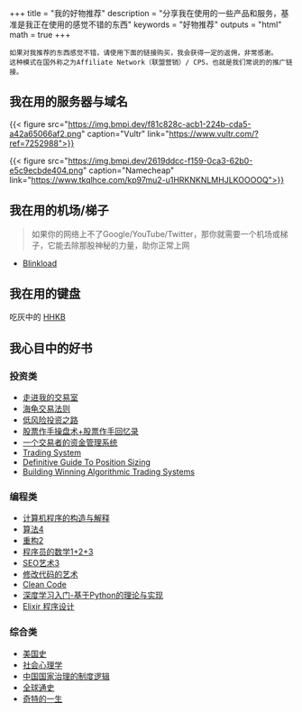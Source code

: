 +++
title = "我的好物推荐"
description = "分享我在使用的一些产品和服务，基准是我正在使用的感觉不错的东西"
keywords = "好物推荐"
outputs = "html"
math = true
+++

```
如果对我推荐的东西感觉不错，请使用下面的链接购买，我会获得一定的返佣，非常感谢。
这种模式在国外称之为Affiliate Network（联盟营销）/ CPS，也就是我们常说的的推广链接。
```

## 我在用的服务器与域名

{{< figure src="https://img.bmpi.dev/f81c828c-acb1-224b-cda5-a42a65066af2.png" caption="Vultr" link="https://www.vultr.com/?ref=7252988">}}

{{< figure src="https://img.bmpi.dev/2619ddcc-f159-0ca3-62b0-e5c9ecbde404.png" caption="Namecheap" link="https://www.tkqlhce.com/kp97mu2-u1HRKNKNLMHJLKOOOOQ">}}

## 我在用的机场/梯子

> 如果你的网络上不了Google/YouTube/Twitter，那你就需要一个机场或梯子，它能去除那股神秘的力量，助你正常上网

- [Blinkload](https://blinkload.to/aff/LYWO)

## 我在用的键盘

吃灰中的 [HHKB](https://union-click.jd.com/jdc?e=&p=AyIGZRprFQMTBlUaUhcLFwJUKx9KWkxYZUIeUENQDEsFA1BWThgJBABAHUBZCQUdRUFGGRJDD1MdQlUQQwVKDFRXFk8jQA4SBlQaWxQLEA5QHloleAxfAHw7XH5weTNyWmNwTVcGTBhgYh4LZRprFQMTBFYTWhcHFzdlG1wlVHwHVBpaFAoRAFYTaxQyEgNcG14XBhMGUxtZFzIVB1wrB0VXQkEBQ1gSCho3ZStYJTIiB2UYa1dsFwYBG1gcVhRQAEgJEFZGDl1OXkUAFwFVGVwQV0AEBxxrFwMTA1w%3D)

## 我心目中的好书

### 投资类

- [走进我的交易室](https://union-click.jd.com/jdc?e=&p=AyIGZRtYFAcXBFIZWR0yEgdXE1oTChc3EUQDS10iXhBeGlcJDBkNXg9JHU4YDk5ER1xOGRNLGEEcVV8BXURFUFdfC0RVU1JRUy1OVxUCEA9UHVMQMmcOIWUndgRaZV1tXkt0TU9Tfl9%2BRFQLWStaJQITBlYYUxQAFwJlK1sSMkBpja3tzaejG4Gx1MCKhTdUK1sRCxIFVRpYHQAQD10rXBULIlsFTgtTVkoEUhNTJTIiBGUraxUyETcXdQwWURYBUkgOFAAVU1AYXxYKFgZXGAhAVkFSXRxSRwoQN1caWhEL)
- [海龟交易法则](https://union-click.jd.com/jdc?e=&p=AyIGZRtYFAcXBFIZWR0yEgdWG1MRBxo3EUQDS10iXhBeGlcJDBkNXg9JHU4YDk5ER1xOGRNLGEEcVV8BXURFUFdfC0RVU1JRUy1OVxUCEQddH14dMntBDEklSUpXZFZ9DhBZelINeAtSeFQLWStaJQITBlYYUxQAFwJlK1sSMkBpja3tzaejG4Gx1MCKhTdUK1sRCxIFVRpeFQMUAlArXBULIlsFTgtTVkoEUhNTJTIiBGUraxUyETcXdV0cABFVVx5SEVJFUlBMCBEKFAQFSAtBUhQCUB9dHAoaN1caWhEL)
- [低风险投资之路](https://union-click.jd.com/jdc?e=&p=AyIGZRtYFAcXBFIZWR0yEgddGlwdABY3EUQDS10iXhBeGlcJDBkNXg9JHU4YDk5ER1xOGRNLGEEcVV8BXURFUFdfC0RVU1JRUy1OVxUCGgZSE1kRMmdVLRsYbgdpZFxhDRYHdGEBBQ9OSWILWStaJQITBlYYUxQAFwJlK1sSMkBpja3tzaejG4Gx1MCKhTdUK1sRCxIFVRpeEwoWB1YrXBULIlsFTgtTVkoEUhNTJTIiBGUraxUyETcXdQsQUUJQV08MFgJHAFAdCRwLFwRRG11AVxUBBRlfEQUaN1caWhEL)
- [股票作手操盘术+股票作手回忆录](https://union-click.jd.com/jdc?e=&p=AyIGZRtYFAcXBFIZWR0yEgRQGVwQCxI3EUQDS10iXhBeGlcJDBkNXg9JHU4YDk5ER1xOGRNLGEEcVV8BXURFUFdfC0RVU1JRUy1OVxUBFwVSHlIVMggFEkgmQmEIZCx5X2oYZUYqfzIRY3ILWStaJQITBlYYUxQAFwJlK1sSMkBpja3tzaejG4Gx1MCKhTdUK1sRCxIFVRtaFQQbA1QrXBULIlsFTgtTVkoEUhNTJTIiBGUraxUyETcXdQhAAhNXAkxYEQEaBlAYCBYLGg9dGQtABhRQUR1fRgsaN1caWhEL)
- [一个交易者的资金管理系统](https://union-click.jd.com/jdc?e=&p=AyIGZRtTEAIQDlQSUhMyFQNUH1oWARsAURNrUV1KWQorAlBHU0VeBUVNR0ZbSkdETlcNVQtHRVNSUVNLXANBRA1XB14DS10cQQVYD21XHgBRGl8UAREOUh9TJRx3cxwYC1VScAEdQzBCRnVYVl4PaXIeC2UaaxUDEwRWE1oXBxc3ZRtcJUN8B1QaXxMEEg5lGmsVBhsHVxtbFQEaA1EaaxICGzcJSw5FREZfVhxTHTIiN1YrayUCIgRlWTUQBEYOXRheQgUSD1QeU0cEG1BTTgtBBxsEUEkOEgUWUmUZWhQGGw%3D%3D)
- [Trading System](https://amzn.to/2UHNJnS)
- [Definitive Guide To Position Sizing](https://amzn.to/2SzCj2N)
- [Building Winning Algorithmic Trading Systems](https://amzn.to/38pdhuc)

### 编程类

- [计算机程序的构造与解释](https://union-click.jd.com/jdc?e=&p=AyIGZRprFQEVA1cbXBIyVlgNRQQlW1dCFFlQCxxKQgFHREkdSVJKSQVJHFRXFk9FUlpGQUpLCVBaTFhbXQtWVmpSWRtYEgYQB1IcaxJSV3VTcwdAYXtTPVgiVWliVDEfHFMOHjdUK1sUAxEEXRpZEAciN1Uca0NsEgZUGloUBxMDVitaJQIWDlUZWxQEEgVdHVslBRIOZUcLQFJUUw0YXB0KIjdlGGslMhI3VisZe1caVV1JCxAHFgFSE14QBxJUXB1ZRwoUUFYbXUBRQAdRK1kUAxYO)
- [算法4](https://union-click.jd.com/jdc?e=&p=AyIGZRtYFAcXBFIZWR0yEgdUE1ITCxo3EUQDS10iXhBeGlcJDBkNXg9JHU4YDk5ER1xOGRNLGEEcVV8BXURFUFdfC0RVU1JRUy1OVxUCEw9cHVIdMm51E0cYXXlMZTRlJ25%2BZVgFXlIVX2ILWStaJQITBlYYUxQAFwJlK1sSMkBpja3tzaejG4Gx1MCKhTdUK1sRCxIFVRpdHAUTAlUrXBULIlsFTgtTVkoEUhNTJTIiBGUraxUyETcXdQ5CVxEOVRNaQFIXA1AfCRNSFQYCGQgXUhZVVRNaFVUSN1caWhEL)
- [重构2](https://union-click.jd.com/jdc?e=&p=AyIGZRtYFAcXBFIZWR0yEgRRG1ITBRY3EUQDS10iXhBeGlcJDBkNXg9JHU4YDk5ER1xOGRNLGEEcVV8BXURFUFdfC0RVU1JRUy1OVxUBFgdcHVwRMkVXIRIyYldJYgVPBXRnS1VPUD5OXmILWStaJQITBlYYUxQAFwJlK1sSMkBpja3tzaejG4Gx1MCKhTdUK1sRCxIFVRpSFwoQDlYrXBULIlsFTgtTVkoEUhNTJTIiBGUraxUyETcXdVhAARcOBR1SHFFHAlAYXEVSGwQGE19BAEcGUx1ZHAoUN1caWhEL)
- [程序员的数学1+2+3](https://union-click.jd.com/jdc?e=&p=AyIGZRtYFAcXBFIZWR0yEgddGFwUBRs3EUQDS10iXhBeGlcJDBkNXg9JHU4YDk5ER1xOGRNLGEEcVV8BXURFUFdfC0RVU1JRUy1OVxUCGgRSGlwcMhtjFhIHSn1VZVBbDhVVWlkoYSdWRlQLWStaJQITBlYYUxQAFwJlK1sSMkBpja3tzaejG4Gx1MCKhTdUK1sRCxIFVRtYEwQRD10rXBULIlsFTgtTVkoEUhNTJTIiBGUraxUyETcXdVgcUBsDXEwIFVBHUFBMUhUKQFVQHlpFUREEU0leQVIXN1caWhEL)
- [SEO艺术3](https://union-click.jd.com/jdc?e=&p=AyIGZRtYFAcXBFIZWR0yEgRTHlIUBBM3EUQDS10iXhBeGlcJDBkNXg9JHU4YDk5ER1xOGRNLGEEcVV8BXURFUFdfC0RVU1JRUy1OVxUBFAJcGl0UMkZsUEZdUnEIZA9bMxxBEn8NAToLW3ILWStaJQITBlYYUxQAFwJlK1sSMkBpja3tzaejG4Gx1MCKhTdUK1sRCxIFVRtZHAUTAFwrXBULIlsFTgtTVkoEUhNTJTIiBGUraxUyETcXdQ8cABEPVktZFlcWBVATDEJRFQVUEloXBRAPVhNfEQESN1caWhEL)
- [修改代码的艺术](https://union-click.jd.com/jdc?e=&p=AyIGZRtSFwsWB1EcXhUyFQNWHVwTBRcGUxxrUV1KWQorAlBHU0VeBUVNR0ZbSkdETlcNVQtHRVNSUVNLXANBRA1XB14DS10cQQVYD21XHgBRGF0SBBUCVB1cJX0TT1FHCUVFcHoVaRhoXldVL2QJXlQeC2UaaxUDEwRWE1oXBxc3ZRtcJUN8B1QaUxMCFAFlGmsVBhsHVxtbEAAbAlYcaxICGzcJSw5FREZfVhxTHTIiN1YrayUCIgRlWTVHA0EOBxtdQFIaU1MeDhBXQVUCHVoWBRQCARpeFAFBVWUZWhQGGw%3D%3D)
- [Clean Code](https://union-click.jd.com/jdc?e=&p=AyIGZRtYFAcXBFIZWR0yEgRWHlkSBhM3EUQDS10iXhBeGlcJDBkNXg9JHU4YDk5ER1xOGRNLGEEcVV8BXURFUFdfC0RVU1JRUy1OVxUBEQJXHF8UMmBvAloeXHZGZA4BJhALDGZRUiJuWFQLWStaJQITBlYYUxQAFwJlK1sSMkBpja3tzaejG4Gx1MCKhTdUK1sRCxIFVRteHAMTBlYrXBULIlsFTgtTVkoEUhNTJTIiBGUraxUyETcXdVoRChUCBRtTR1AbBFBIDhVSRgZRTwsQAkYGXBgLHARBN1caWhEL)
- [深度学习入门-基于Python的理论与实现](https://union-click.jd.com/jdc?e=&p=AyIGZRtYFAcXBFIZWR0yEgRQGlkUBxs3EUQDS10iXhBeGlcJDBkNXg9JHU4YDk5ER1xOGRNLGEEcVV8BXURFUFdfC0RVU1JRUy1OVxUBFwZXGl4cMk8PNWZYZXRrZAZlGhxfUUIKQSh1QEQLWStaJQITBlYYUxQAFwJlK1sSMkBpja3tzaejG4Gx1MCKhTdUK1sRCxIFVRtfEQAVAVUrXBULIlsFTgtTVkoEUhNTJTIiBGUraxUyETcXdQ8QAxMCABILRQMXU1AYCB1RFldTHV0XAhVSBUhbFAYRN1caWhEL)
- [Elixir 程序设计](https://union-click.jd.com/jdc?e=&p=AyIGZRtYFAcXBFIZWR0yEgddGloRBBQ3EUQDS10iXhBeGlcJDBkNXg9JHU4YDk5ER1xOGRNLGEEcVV8BXURFUFdfC0RVU1JRUy1OVxUCGgZUH10TMndjC2QpEGATZCJPBx1XaA8WcEFhGGILWStaJQITBlYYUxQAFwJlK1sSMkBpja3tzaejG4Gx1MCKhTdUK1sRCxIFVRtcFgoaBFwrXBULIlsFTgtTVkoEUhNTJTIiBGUraxUyETcXdQ8UVhoPURIJEgsbAlAcXhdREw5cTloSV0BQAU9TE1JBN1caWhEL)

### 综合类

- [美国史](https://union-click.jd.com/jdc?e=&p=AyIGZRtYFAcXBFIZWR0yEgdUHlkTBRU3EUQDS10iXhBeGlcJDBkNXg9JHU4YDk5ER1xOGRNLGEEcVV8BXURFUFdfC0RVU1JRUy1OVxUCEwJXHVwSMlJTFnAsFnpFZDZ5C2wKG0wmc0FiemILWStaJQITBlYYUxQAFwJlK1sSMkBpja3tzaejG4Gx1MCKhTdUK1sRCxIFVRpcEAAUD1QrXBULIlsFTgtTVkoEUhNTJTIiBGUraxUyETcXdQwSURRSABsJRgAQAFBPDhIKQFBWTloSChRTAk8PQVZCN1caWhEL)
- [社会心理学](https://union-click.jd.com/jdc?e=&p=AyIGZRtYFAcXBFIZWR0yEgdcHlMRABQ3EUQDS10iXhBeGlcJDBkNXg9JHU4YDk5ER1xOGRNLGEEcVV8BXURFUFdfC0RVU1JRUy1OVxUCGwJdH1kTMht9DRMIc0ZUZA15An1mZmAjeBJTXGILWStaJQITBlYYUxQAFwJlK1sSMkBpja3tzaejG4Gx1MCKhTdUK1sRCxIFVRtcHAcRAVMrXBULIlsFTgtTVkoEUhNTJTIiBGUraxUyETcXdVwQC0VSV0hbFAQRVVAcWhULRQ5cGA8WV0FVVB8MElZFN1caWhEL)
- [中国国家治理的制度逻辑](https://union-click.jd.com/jdc?e=&p=AyIGZRtYFAcXBFIZWR0yEgRVHV8VCxE3EUQDS10iXhBeGlcJDBkNXg9JHU4YDk5ER1xOGRNLGEEcVV8BXURFUFdfC0RVU1JRUy1OVxUBEgFRG1IWMmdGUh9cZXdgYjBDAFxJGkcdawFsf1QLWStaJQITBlYYUxQAFwJlK1sSMkBpja3tzaejG4Gx1MCKhTdUK1sRCxIFVRtdFwETA1ArXBULIlsFTgtTVkoEUhNTJTIiBGUraxUyETcXdV1HBEYABUxTHVETD1BIXxBRGg5US14dBhMOVElSEAVHN1caWhEL)
- [全球通史](https://union-click.jd.com/jdc?e=&p=AyIGZRtYFAcXBFIZWR0yEgZUHVwdChs3EUQDS10iXhBeGlcJDBkNXg9JHU4YDk5ER1xOGRNLGEEcVV8BXURFUFdfC0RVU1JRUy1OVxUDEwFSE1McMmB8HBw7RUFCZQxtIBNVdmwnXDIUZnILWStaJQITBlYYUxQAFwJlK1sSMkBpja3tzaejG4Gx1MCKhTdUK1sRCxIFVRtdEwYSBVErXBULIlsFTgtTVkoEUhNTJTIiBGUraxUyETcXdVpCBkYDBR4LEgcaAlASXRQKGgAHHl4VC0BQXRsPEVBHN1caWhEL)
- [奇特的一生](https://union-click.jd.com/jdc?e=&p=AyIGZRtYFAcXBFIZWR0yEgddGlkVBBI3EUQDS10iXhBeGlcJDBkNXg9JHU4YDk5ER1xOGRNLGEEcVV8BXURFUFdfC0RVU1JRUy1OVxUCGgZXG10VMlZ1Khkdd1tXYk9PDX1paWZQHRldUkQLWStaJQITBlYYUxQAFwJlK1sSMkBpja3tzaejG4Gx1MCKhTdUK1sRCxIFVRtTFQIbB1QrXBULIlsFTgtTVkoEUhNTJTIiBGUraxUyETcXdQtCC0EGABsIEVZAAlBJU0YKRlcCG1JFAEEAVxlSEQtFN1caWhEL)
